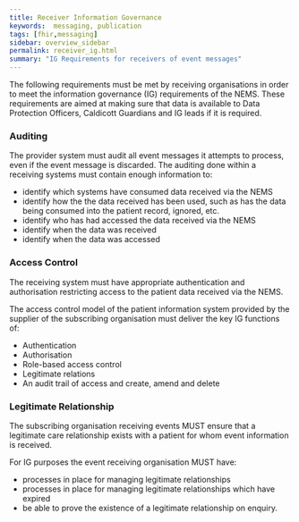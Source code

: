 ```yaml
---
title: Receiver Information Governance
keywords:  messaging, publication
tags: [fhir,messaging]
sidebar: overview_sidebar
permalink: receiver_ig.html
summary: "IG Requirements for receivers of event messages"
---
```


The following requirements must be met by receiving organisations in order to meet the information governance (IG) requirements of the NEMS. These requirements are aimed at making sure that data is available to Data Protection Officers, Caldicott Guardians and IG leads if it is required.

### Auditing

The provider system must audit all event messages it attempts to process, even if the event message is discarded. The auditing done within a receiving systems must contain enough information to:

- identify which systems have consumed data received via the NEMS
- identify how the the data received has been used, such as has the data being consumed into the patient record, ignored, etc.
- identify who has had accessed the data received via the NEMS
- identify when the data was received
- identify when the data was accessed


### Access Control

The receiving system must have appropriate authentication and authorisation restricting access to the patient data received via the NEMS.

The access control model of the patient information system provided by the supplier of the subscribing organisation must deliver the key IG functions of: 
- Authentication
- Authorisation
- Role-based access control
- Legitimate relations
- An audit trail of access and create, amend and delete


### Legitimate Relationship

The subscribing organisation receiving events MUST ensure that a legitimate care relationship exists with a patient for whom event information is received.

For IG purposes the event receiving organisation MUST have:
- processes in place for managing legitimate relationships
- processes in place for managing legitimate relationships which have expired
- be able to prove the existence of a legitimate relationship on enquiry.